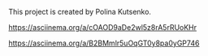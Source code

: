 This project is created by Polina Kutsenko.

https://asciinema.org/a/cOAOD9aDe2wl5z8rA5rRUoKHr

https://asciinema.org/a/B2BMmlr5uOqGT0y8pa0yGP746


